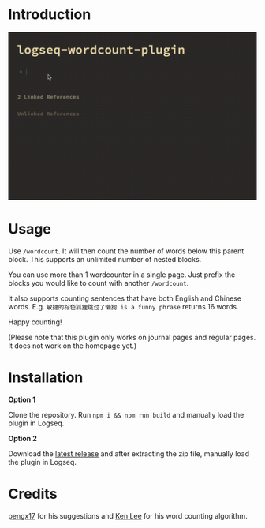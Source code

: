 # Introduction

![](screenshots/wordcount.gif)

# Usage

Use `/wordcount`. It will then count the number of words below this parent block. This supports an unlimited number of nested blocks.

You can use more than 1 wordcounter in a single page. Just prefix the blocks you would like to count with another `/wordcount`.

It also supports counting sentences that have both English and Chinese words.
E.g. `敏捷的棕色狐狸跳过了懒狗 is a funny phrase` returns 16 words.

Happy counting!

(Please note that this plugin only works on journal pages and regular pages. It does not work on the homepage yet.)

# Installation

**Option 1**

Clone the repository.
Run `npm i && npm run build` and manually load the plugin in Logseq.

**Option 2**

Download the [latest release](https://github.com/hkgnp/logseq-wordcount-plugin/releases) and after extracting the zip file, manually load the plugin in Logseq.

# Credits

[pengx17](https://github.com/pengx17) for his suggestions and [Ken Lee](https://stackoverflow.com/users/11854986/ken-lee) for his word counting algorithm.
